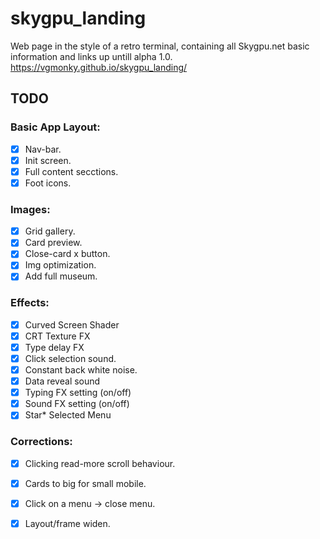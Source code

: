 # skygpu_landing

Web page in the style of a retro terminal, containing all Skygpu.net basic information and links up untill alpha 1.0.
https://vgmonky.github.io/skygpu_landing/
<br>

## TODO

### Basic App Layout:
- [x] Nav-bar.
- [x] Init screen.
- [x] Full content secctions.
- [x] Foot icons.

### Images:
- [x] Grid gallery.
- [x] Card preview.
- [x] Close-card x button.
- [x] Img optimization.
- [x] Add full museum.

### Effects:
- [x] Curved Screen Shader
- [x] CRT Texture FX
- [x] Type delay FX
- [x] Click selection sound.
- [x] Constant back white noise.
- [x] Data reveal sound
- [x] Typing FX setting (on/off)
- [x] Sound FX setting (on/off)
- [x] Star* Selected Menu

### Corrections:
- [x] Clicking read-more scroll behaviour.
- [x] Cards to big for small mobile.
- [x] Click on a menu -> close menu.
- [x] Layout/frame widen.

